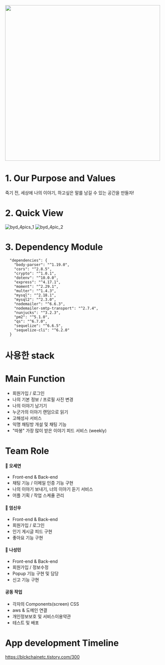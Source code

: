 <img src="https://user-images.githubusercontent.com/82620945/131205045-7427ca57-fc84-4454-a4e3-7d7ba539a959.jpg" width="500">

# 1. Our Purpose and Values 
죽기 전, 세상에 나의 이야기, 하고싶은 말를 남길 수 있는 공간을 만들자!


# 2. Quick View 



![byd_4pics_1](https://user-images.githubusercontent.com/82620945/131205965-3ac23a4d-51b1-4e94-8c90-3953535fada8.jpg)
![byd_4pic_2](https://user-images.githubusercontent.com/82620945/131205967-5dd60db5-45cd-4a12-8f5e-a19eeda5f547.jpg)

# 3. Dependency Module 
```
  "dependencies": {
    "body-parser": "^1.19.0",
    "cors": "^2.8.5",
    "crypto": "^1.0.1",
    "dotenv": "^10.0.0",
    "express": "^4.17.1",
    "moment": "^2.29.1",
    "multer": "^1.4.3",
    "mysql": "^2.18.1",
    "mysql2": "^2.3.0",
    "nodemailer": "^6.6.3",
    "nodemailer-smtp-transport": "^2.7.4",
    "nunjucks": "^3.2.3",
    "pm2": "^5.1.0",
    "qs": "^6.7.0",
    "sequelize": "^6.6.5",
    "sequelize-cli": "^6.2.0"
  }
```

# 사용한 stack


# Main Function 
* 회원가입 / 로그인 
* 나의 기본 정보 / 프로필 사진 변경 
* 나의 이야기 남기기 
* 누군가의 이야기 랜덤으로 읽기
* 고해성사 서비스 
* 익명 채팅방 개설 및 채팅 기능 
* "따봉" 가장 많이 받은 이야기 피드 서비스 (weekly)

# Team Role 
#### 🥑 오세연
* Front-end & Back-end 
* 채팅 기능 / 이메일 인증 기능 구현 
* 나의 이야기 보내기, 너의 이야기 듣기 서비스  
* 어플 기획 / 작업 스케쥴 관리  


#### 🥝 엄신우
* Front-end & Back-end 
* 회원가입 / 로그인
* 인기 게시글 피드 구현
* 좋아요 기능 구현 


#### 🍏 나성민
* Front-end & Back-end 
* 회원가입 / 정보수정 
* Popup 기능 구현 및 담당
* 신고 기능 구현 


 

#### 공동 작업
* 각자의 Components(screen) CSS 
* aws & 도메인 연결
* 개인정보보호 및 서비스이용약관  
* 테스트 및 배포 


# App development Timeline 
https://blckchainetc.tistory.com/300









